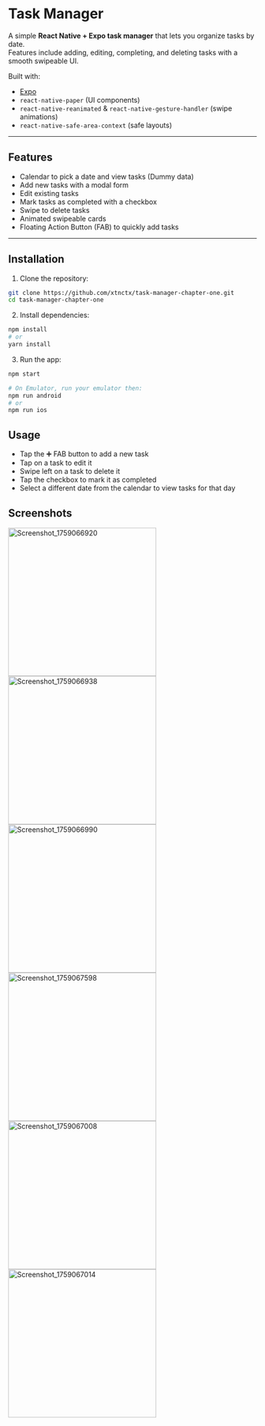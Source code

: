 # Task Manager

A simple **React Native + Expo task manager** that lets you organize tasks by date.  
Features include adding, editing, completing, and deleting tasks with a smooth swipeable UI.

Built with:
- [Expo](https://expo.dev/)
- `react-native-paper` (UI components)
- `react-native-reanimated` & `react-native-gesture-handler` (swipe animations)
- `react-native-safe-area-context` (safe layouts)

---

## Features

- Calendar to pick a date and view tasks (Dummy data)
- Add new tasks with a modal form  
- Edit existing tasks  
- Mark tasks as completed with a checkbox  
- Swipe to delete tasks  
- Animated swipeable cards  
- Floating Action Button (FAB) to quickly add tasks  

---

## Installation

1. Clone the repository:
```bash
git clone https://github.com/xtnctx/task-manager-chapter-one.git
cd task-manager-chapter-one
```
2. Install dependencies:
```bash
npm install
# or
yarn install
```
3. Run the app:
```bash
npm start

# On Emulator, run your emulator then:
npm run android
# or
npm run ios
```

## Usage

- Tap the ➕ FAB button to add a new task
- Tap on a task to edit it
- Swipe left on a task to delete it
- Tap the checkbox to mark it as completed
- Select a different date from the calendar to view tasks for that day

## Screenshots

<img width="300" alt="Screenshot_1759066920" src="https://github.com/user-attachments/assets/3f7c78c7-f210-47df-8728-5f21a04f282c" />
<img width="300" alt="Screenshot_1759066938" src="https://github.com/user-attachments/assets/545c5645-2455-475e-8105-a7af4587675b" />
<img width="300" alt="Screenshot_1759066990" src="https://github.com/user-attachments/assets/fb28c186-d1d4-4ca4-bf49-fb49ccd3d70f" />
<img width="300" alt="Screenshot_1759067598" src="https://github.com/user-attachments/assets/9f819271-53f1-4e58-9cc4-0b5a6b4a6dad" />
<img width="300" alt="Screenshot_1759067008" src="https://github.com/user-attachments/assets/d506a14d-ab59-4d17-ba26-f71410e7f565" />
<img width="300" alt="Screenshot_1759067014" src="https://github.com/user-attachments/assets/359279d6-d8f6-4e94-b185-1b44ff429f31" />
